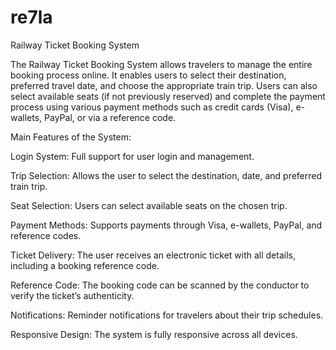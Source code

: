 # re7la

Railway Ticket Booking System

The Railway Ticket Booking System allows travelers to manage the entire booking process online. It enables users to select their destination, preferred travel date, and choose the appropriate train trip. Users can also select available seats (if not previously reserved) and complete the payment process using various payment methods such as credit cards (Visa), e-wallets, PayPal, or via a reference code.

Main Features of the System:

Login System: Full support for user login and management.

Trip Selection: Allows the user to select the destination, date, and preferred train trip.

Seat Selection: Users can select available seats on the chosen trip.

Payment Methods: Supports payments through Visa, e-wallets, PayPal, and reference codes.

Ticket Delivery: The user receives an electronic ticket with all details, including a booking reference code.

Reference Code: The booking code can be scanned by the conductor to verify the ticket’s authenticity.

Notifications: Reminder notifications for travelers about their trip schedules.

Responsive Design: The system is fully responsive across all devices.


